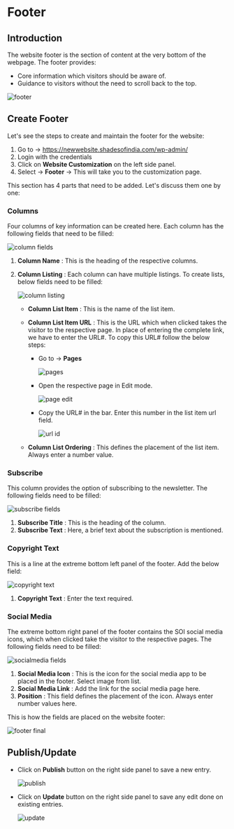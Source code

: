 #   **Footer**

##  **Introduction**

The website footer is the section of content at the very bottom of the webpage. The footer provides:

-   Core information which visitors should be aware of.
-   Guidance to visitors without the need to scroll back to the top.

![footer](images\Footer\footer.jpg)

##  **Create Footer**

Let's see the steps to create and maintain the footer for the website:

1.  Go to -> https://newwebsite.shadesofindia.com/wp-admin/
2.  Login with the credentials
3.  Click on **Website Customization** on the left side panel.
4.  Select -> **Footer** -> This will take you to the customization page.

This section has 4 parts that need to be added. Let's discuss them one by one:

### **Columns**

Four columns of key information can be created here. Each column has the following fields that need to be filled:

![column fields](images\Footer\columnfields.jpg)

1.  **Column Name** : This is the heading of the respective columns.
2.  **Column Listing** : Each column can have multiple listings. To create lists, below fields need to be filled:

    ![column listing](images\Footer\columnlisting.jpg)

    -   **Column List Item** : This is the name of the list item.
    -   **Column List Item URL** : This is the URL which when clicked takes the visitor to the respective page. In place of entering the complete link, we have to enter the URL#. To copy this URL# follow the below steps:

        -   Go to -> **Pages**

            ![pages](images\Footer\pages.jpg)

        -   Open the respective page in Edit mode.

            ![page edit](images\Footer\pageedit.jpg)

        -   Copy the URL# in the bar. Enter this number in the list item url field.

            ![url id](images\Footer\urlid.jpg)

    -   **Column List Ordering** : This defines the placement of the list item. Always enter a number value.

### **Subscribe**

This column provides the option of subscribing to the newsletter. The following fields need to be filled:

![subscribe fields](images\Footer\subscribefields.jpg)

1.  **Subscribe Title** : This is the heading of the column.
2.  **Subscribe Text** : Here, a brief text about the subscription is mentioned.

### **Copyright Text**

This is a line at the extreme bottom left panel of the footer. Add the below field:

![copyright text](images\Footer\copyrighttext.jpg)

1.  **Copyright Text** : Enter the text required.


### **Social Media**

The extreme bottom right panel of the footer contains the SOI social media icons, which when clicked take the visitor to the respective pages. The following fields need to be filled:

![socialmedia fields](images\Footer\socialmediafields.jpg)

1.  **Social Media Icon** : This is the icon for the social media app to be placed in the footer. Select image from list.
2.  **Social Media Link** : Add the link for the social media page here.
3.  **Position** : This field defines the placement of the icon. Always enter number values here.

This is how the fields are placed on the website footer:

![footer final](images\Footer\footerfinal.jpg)

##  **Publish/Update**

-   Click on **Publish** button on the right side panel to save a new entry.

    ![publish](images\Footer\publish.jpg)

-   Click on **Update** button on the right side panel to save any edit done on existing entries.

    ![update](images\Footer\update.jpg)

